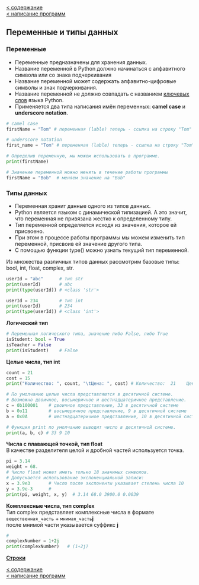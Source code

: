 [< содержание](content.md)  
[< написание программ](writing_programs.md)

## Переменные и типы данных

### Переменные
- Переменные предназначены для хранения данных.  
- Название переменной в Python должно начинаться с алфавитного символа или со знака подчеркивания  
- Название переменной может содержать алфавитно-цифровые символы и знак подчеркивания.   
- Название переменной не должно совпадать с названием [ключевых слов](keywords.md) языка Python. 
- Применяется два типа написания имён переменных: **camel case** и **underscore notation**.
```python
# camel case
firstName = "Tom" # переменная (lable) теперь - ссылка на строку "Tom"

# underscore notation
first_name = "Tom" # переменная (lable) теперь - ссылка на строку "Tom"

# Определив переменную, мы можем использовать в программе.
print(firstName)

# Значение переменной можно менять в течение работы программы
firstName = "Bob"  # меняем значение на "Bob"
```
### Типы данных
- Переменная хранит данные одного из типов данных.
- Python является языком с динамической типизацией. А это значит, что переменная не привязана жестко к определенному типу.  
- Тип переменной определяется исходя из значения, которое ей присвоено.  
- При этом в процессе работы программы мы можем изменить тип переменной, присвоив ей значение другого типа.  
- С помощью функции type() можно узнать текущий тип переменной.

 
Из множества различных типов данных рассмотрим базовые типы:   
bool, int, float, complex, str.


```python
userId = "abc"      # тип str
print(userId)       # abc 
print(type(userId)) # <class 'str'>

userId = 234        # тип int
print(userId)       # 234
print(type(userId)) # <class 'int'>
```
**Логический тип**
```python
# Переменная логического типа, значение либо False, либо True
isStudent: bool = True
isTeacher = False
print(isStudent)    # False
```
**Целые числа, тип int**
```python
count = 21
cost = 15
print("Количество: ", count, "\tЦена: ", cost) # Количество:  21 	Цена:  15

# По умолчанию целые числа представляются в десятичной системе. 
# Возможно двоичное, восьмеричное и шестнадцатеричное представление.
c = 0b100001    # двоичное представление, 33 в десятичной системе
b = 0o11        # восьмеричное представление, 9 в десятичной системе	
a = 0x0A        # шестнадцатеричное представление, 10 в десятичной системе

# Функция print по умолчанию выводит число в десятичной системе.
print(a, b, c) # 33 9 10
```
**Числа с плавающей точкой, тип float**  
В качестве разделителя целой и дробной частей используется точка.
```python
pi = 3.14
weight = 68.
# Число float может иметь только 18 значимых символов. 
# Допускается использование экспоненциальной записи: 
x = 3.9e3       # Число после экспоненты указывает степень числа 10
y = 3.9e-3      # 
print(pi, weight, x, y)  # 3.14 68.0 3900.0 0.0039
```
**Комплексные числа, тип complex**  
Тип complex представляет комплексные числа в формате `вещественная_часть` + `мнимая_часть`**j**  
после мнимой части указывается суффикс **j**
```python
# 
complexNumber = 1+2j
print(complexNumber)   # (1+2j)
```

[**Cтроки** ](string.md)

[< содержание](content.md)  
[< написание программ](writing_programs.md)

